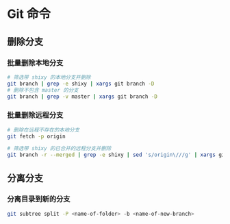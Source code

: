 # Git 命令

## 删除分支

### 批量删除本地分支
```bash
# 筛选带 shixy 的本地分支并删除
git branch | grep -e shixy | xargs git branch -D
# 删除不包含 master 的分支
git branch | grep -v master | xargs git branch -D
```

### 批量删除远程分支
```bash
# 删除在远程不存在的本地分支
git fetch -p origin

# 筛选带 shixy 的已合并的远程分支并删除
git branch -r --merged | grep -e shixy | sed 's/origin\///g' | xargs git push origin --delete
```

## 分离分支
### 分离目录到新的分支
```bash
git subtree split -P <name-of-folder> -b <name-of-new-branch>
```
